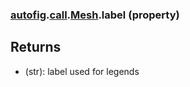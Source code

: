 ### [autofig](autofig.md).[call](autofig.call.md).[Mesh](autofig.call.Mesh.md).label (property)




Returns
-----------
* (str): label used for legends

